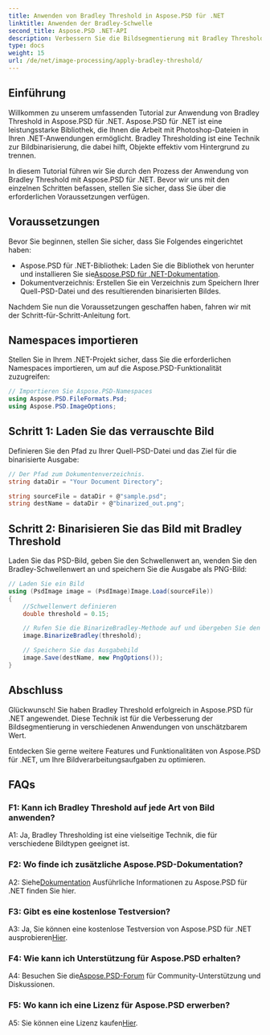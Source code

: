 ```yaml
---
title: Anwenden von Bradley Threshold in Aspose.PSD für .NET
linktitle: Anwenden der Bradley-Schwelle
second_title: Aspose.PSD .NET-API
description: Verbessern Sie die Bildsegmentierung mit Bradley Threshold in Aspose.PSD für .NET. Eine Schritt-für-Schritt-Anleitung für eine effektive Binärisierung.
type: docs
weight: 15
url: /de/net/image-processing/apply-bradley-threshold/
---
```

## Einführung

Willkommen zu unserem umfassenden Tutorial zur Anwendung von Bradley Threshold in Aspose.PSD für .NET. Aspose.PSD für .NET ist eine leistungsstarke Bibliothek, die Ihnen die Arbeit mit Photoshop-Dateien in Ihren .NET-Anwendungen ermöglicht. Bradley Thresholding ist eine Technik zur Bildbinarisierung, die dabei hilft, Objekte effektiv vom Hintergrund zu trennen.

In diesem Tutorial führen wir Sie durch den Prozess der Anwendung von Bradley Threshold mit Aspose.PSD für .NET. Bevor wir uns mit den einzelnen Schritten befassen, stellen Sie sicher, dass Sie über die erforderlichen Voraussetzungen verfügen.

## Voraussetzungen

Bevor Sie beginnen, stellen Sie sicher, dass Sie Folgendes eingerichtet haben:

-  Aspose.PSD für .NET-Bibliothek: Laden Sie die Bibliothek von herunter und installieren Sie sie[Aspose.PSD für .NET-Dokumentation](https://reference.aspose.com/psd/net/).
- Dokumentverzeichnis: Erstellen Sie ein Verzeichnis zum Speichern Ihrer Quell-PSD-Datei und des resultierenden binarisierten Bildes.

Nachdem Sie nun die Voraussetzungen geschaffen haben, fahren wir mit der Schritt-für-Schritt-Anleitung fort.

## Namespaces importieren

Stellen Sie in Ihrem .NET-Projekt sicher, dass Sie die erforderlichen Namespaces importieren, um auf die Aspose.PSD-Funktionalität zuzugreifen:

```csharp
// Importieren Sie Aspose.PSD-Namespaces
using Aspose.PSD.FileFormats.Psd;
using Aspose.PSD.ImageOptions;
```

## Schritt 1: Laden Sie das verrauschte Bild

Definieren Sie den Pfad zu Ihrer Quell-PSD-Datei und das Ziel für die binarisierte Ausgabe:

```csharp
// Der Pfad zum Dokumentenverzeichnis.
string dataDir = "Your Document Directory";

string sourceFile = dataDir + @"sample.psd";
string destName = dataDir + @"binarized_out.png";
```

## Schritt 2: Binarisieren Sie das Bild mit Bradley Threshold

Laden Sie das PSD-Bild, geben Sie den Schwellenwert an, wenden Sie den Bradley-Schwellenwert an und speichern Sie die Ausgabe als PNG-Bild:

```csharp
// Laden Sie ein Bild
using (PsdImage image = (PsdImage)Image.Load(sourceFile))
{
    //Schwellenwert definieren
    double threshold = 0.15;

    // Rufen Sie die BinarizeBradley-Methode auf und übergeben Sie den Schwellenwert als Parameter
    image.BinarizeBradley(threshold);

    // Speichern Sie das Ausgabebild
    image.Save(destName, new PngOptions());
}
```

## Abschluss

Glückwunsch! Sie haben Bradley Threshold erfolgreich in Aspose.PSD für .NET angewendet. Diese Technik ist für die Verbesserung der Bildsegmentierung in verschiedenen Anwendungen von unschätzbarem Wert.

Entdecken Sie gerne weitere Features und Funktionalitäten von Aspose.PSD für .NET, um Ihre Bildverarbeitungsaufgaben zu optimieren.

## FAQs

### F1: Kann ich Bradley Threshold auf jede Art von Bild anwenden?

A1: Ja, Bradley Thresholding ist eine vielseitige Technik, die für verschiedene Bildtypen geeignet ist.

### F2: Wo finde ich zusätzliche Aspose.PSD-Dokumentation?

 A2: Siehe[Dokumentation](https://reference.aspose.com/psd/net/) Ausführliche Informationen zu Aspose.PSD für .NET finden Sie hier.

### F3: Gibt es eine kostenlose Testversion?

 A3: Ja, Sie können eine kostenlose Testversion von Aspose.PSD für .NET ausprobieren[Hier](https://releases.aspose.com/).

### F4: Wie kann ich Unterstützung für Aspose.PSD erhalten?

 A4: Besuchen Sie die[Aspose.PSD-Forum](https://forum.aspose.com/c/psd/34) für Community-Unterstützung und Diskussionen.

### F5: Wo kann ich eine Lizenz für Aspose.PSD erwerben?

 A5: Sie können eine Lizenz kaufen[Hier](https://purchase.aspose.com/buy).